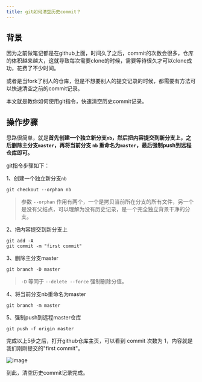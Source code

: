 ```yaml
---
title: git如何清空历史commit？
---
```


## 背景

因为之前做笔记都是在github上面，时间久了之后，commit的次数会很多，仓库的体积越来越大，这就导致每次需要clone的时候，需要等待很久才可以clone成功，花费了不少时间。

或者是当fork了别人的仓库，但是不想要别人的提交记录的时候，都需要有方法可以快速清空之前的commit记录。

本文就是教你如何使用git指令，快速清空历史commit记录。

## 操作步骤

思路很简单，就是**首先创建一个独立新分支`nb`，然后把内容提交到新分支上，之后删除主分支`master`，再将当前分支 `nb` 重命名为`master`，最后强制push到远程仓库即可。**


git指令步骤如下：

1、创建一个独立新分支`nb`
```
git checkout --orphan nb
```

> 参数 `--orphan` 作用有两个，一个是拷贝当前所在分支的所有文件，另一个是没有父结点，可以理解为没有历史记录，是一个完全独立背景干净的分支。

2、把内容提交到新分支上
```
git add -A
git commit -m "first commit"
```

3、删除主分支master
```
git branch -D master
```

> `-D` 等同于 `--delete --force` 强制删除分值。

4、将当前分支nb重命名为master
```
git branch -m master
```


5、强制push到远程master仓库
```
git push -f origin master
```

完成以上5步之后，打开github仓库主页，可以看到 commit 次数为 1，内容就是我们刚刚提交的"first commit"。


![image](https://user-images.githubusercontent.com/23518990/124885974-67c01800-e006-11eb-9c4e-a0ff16a74aee.png)

到此，清空历史commit记录完成。

